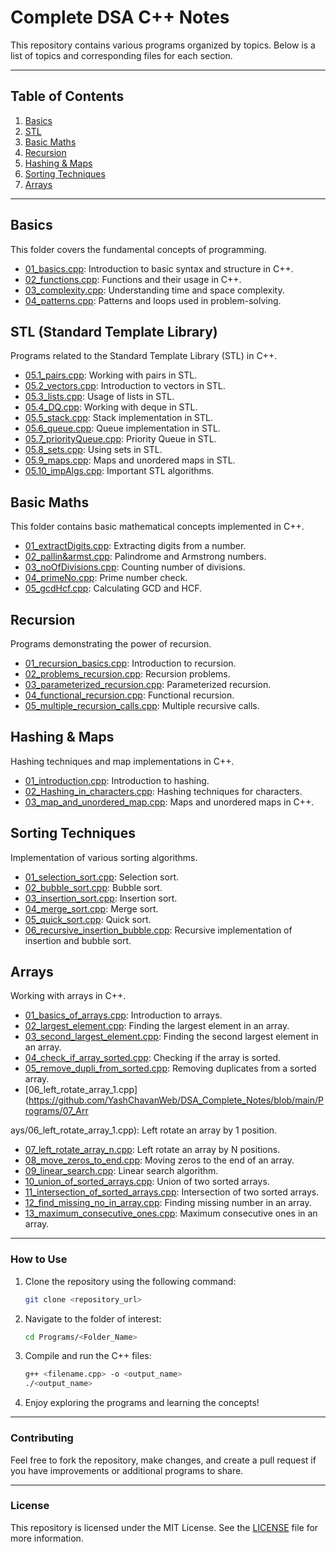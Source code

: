 # Complete DSA C++ Notes

This repository contains various programs organized by topics. Below is a list of topics and corresponding files for each section.

---

## Table of Contents

1. [Basics](#basics)
2. [STL](#stl)
3. [Basic Maths](#basic-maths)
4. [Recursion](#recursion)
5. [Hashing & Maps](#hashing--maps)
6. [Sorting Techniques](#sorting-techniques)
7. [Arrays](#arrays)

---

## Basics

This folder covers the fundamental concepts of programming.

- [01_basics.cpp](https://github.com/YashChavanWeb/DSA_Complete_Notes/blob/main/Programs/01_Basics/01_basics.cpp): Introduction to basic syntax and structure in C++.
- [02_functions.cpp](https://github.com/YashChavanWeb/DSA_Complete_Notes/blob/main/Programs/01_Basics/02_functions.cpp): Functions and their usage in C++.
- [03_complexity.cpp](https://github.com/YashChavanWeb/DSA_Complete_Notes/blob/main/Programs/01_Basics/03_complexity.cpp): Understanding time and space complexity.
- [04_patterns.cpp](https://github.com/YashChavanWeb/DSA_Complete_Notes/blob/main/Programs/01_Basics/04_patterns.cpp): Patterns and loops used in problem-solving.

## STL (Standard Template Library)

Programs related to the Standard Template Library (STL) in C++.

- [05.1_pairs.cpp](https://github.com/YashChavanWeb/DSA_Complete_Notes/blob/main/Programs/02_STL/05.1_pairs.cpp): Working with pairs in STL.
- [05.2_vectors.cpp](https://github.com/YashChavanWeb/DSA_Complete_Notes/blob/main/Programs/02_STL/05.2_vectors.cpp): Introduction to vectors in STL.
- [05.3_lists.cpp](https://github.com/YashChavanWeb/DSA_Complete_Notes/blob/main/Programs/02_STL/05.3_lists.cpp): Usage of lists in STL.
- [05.4_DQ.cpp](https://github.com/YashChavanWeb/DSA_Complete_Notes/blob/main/Programs/02_STL/05.4_DQ.cpp): Working with deque in STL.
- [05.5_stack.cpp](https://github.com/YashChavanWeb/DSA_Complete_Notes/blob/main/Programs/02_STL/05.5_stack.cpp): Stack implementation in STL.
- [05.6_queue.cpp](https://github.com/YashChavanWeb/DSA_Complete_Notes/blob/main/Programs/02_STL/05.6_queue.cpp): Queue implementation in STL.
- [05.7_priorityQueue.cpp](https://github.com/YashChavanWeb/DSA_Complete_Notes/blob/main/Programs/02_STL/05.7_priorityQueue.cpp): Priority Queue in STL.
- [05.8_sets.cpp](https://github.com/YashChavanWeb/DSA_Complete_Notes/blob/main/Programs/02_STL/05.8_sets.cpp): Using sets in STL.
- [05.9_maps.cpp](https://github.com/YashChavanWeb/DSA_Complete_Notes/blob/main/Programs/02_STL/05.9_maps.cpp): Maps and unordered maps in STL.
- [05.10_impAlgs.cpp](https://github.com/YashChavanWeb/DSA_Complete_Notes/blob/main/Programs/02_STL/05.10_impAlgs.cpp): Important STL algorithms.

## Basic Maths

This folder contains basic mathematical concepts implemented in C++.

- [01_extractDigits.cpp](https://github.com/YashChavanWeb/DSA_Complete_Notes/blob/main/Programs/03_BasicMaths/01_extractDigits.cpp): Extracting digits from a number.
- [02_pallin&armst.cpp](https://github.com/YashChavanWeb/DSA_Complete_Notes/blob/main/Programs/03_BasicMaths/02_pallin%26armst.cpp): Palindrome and Armstrong numbers.
- [03_noOfDivisions.cpp](https://github.com/YashChavanWeb/DSA_Complete_Notes/blob/main/Programs/03_BasicMaths/03_noOfDivisions.cpp): Counting number of divisions.
- [04_primeNo.cpp](https://github.com/YashChavanWeb/DSA_Complete_Notes/blob/main/Programs/03_BasicMaths/04_primeNo.cpp): Prime number check.
- [05_gcdHcf.cpp](https://github.com/YashChavanWeb/DSA_Complete_Notes/blob/main/Programs/03_BasicMaths/05_gcdHcf.cpp): Calculating GCD and HCF.

## Recursion

Programs demonstrating the power of recursion.

- [01_recursion_basics.cpp](https://github.com/YashChavanWeb/DSA_Complete_Notes/blob/main/Programs/04_Recursion/01_recursion_basics.cpp): Introduction to recursion.
- [02_problems_recursion.cpp](https://github.com/YashChavanWeb/DSA_Complete_Notes/blob/main/Programs/04_Recursion/02_problems_recursion.cpp): Recursion problems.
- [03_parameterized_recursion.cpp](https://github.com/YashChavanWeb/DSA_Complete_Notes/blob/main/Programs/04_Recursion/03_parameterized_recursion.cpp): Parameterized recursion.
- [04_functional_recursion.cpp](https://github.com/YashChavanWeb/DSA_Complete_Notes/blob/main/Programs/04_Recursion/04_functional_recursion.cpp): Functional recursion.
- [05_multiple_recursion_calls.cpp](https://github.com/YashChavanWeb/DSA_Complete_Notes/blob/main/Programs/04_Recursion/05_multiple_recursion_calls.cpp): Multiple recursive calls.

## Hashing & Maps

Hashing techniques and map implementations in C++.

- [01_introduction.cpp](https://github.com/YashChavanWeb/DSA_Complete_Notes/blob/main/Programs/05_Hashing_Maps/01_introduction.cpp): Introduction to hashing.
- [02_Hashing_in_characters.cpp](https://github.com/YashChavanWeb/DSA_Complete_Notes/blob/main/Programs/05_Hashing_Maps/02_Hashing_in_characters.cpp): Hashing techniques for characters.
- [03_map_and_unordered_map.cpp](https://github.com/YashChavanWeb/DSA_Complete_Notes/blob/main/Programs/05_Hashing_Maps/03_map_and_unordered_map.cpp): Maps and unordered maps in C++.

## Sorting Techniques

Implementation of various sorting algorithms.

- [01_selection_sort.cpp](https://github.com/YashChavanWeb/DSA_Complete_Notes/blob/main/Programs/06_Sorting_Techniques/01_selection_sort.cpp): Selection sort.
- [02_bubble_sort.cpp](https://github.com/YashChavanWeb/DSA_Complete_Notes/blob/main/Programs/06_Sorting_Techniques/02_bubble_sort.cpp): Bubble sort.
- [03_insertion_sort.cpp](https://github.com/YashChavanWeb/DSA_Complete_Notes/blob/main/Programs/06_Sorting_Techniques/03_insertion_sort.cpp): Insertion sort.
- [04_merge_sort.cpp](https://github.com/YashChavanWeb/DSA_Complete_Notes/blob/main/Programs/06_Sorting_Techniques/04_merge_sort.cpp): Merge sort.
- [05_quick_sort.cpp](https://github.com/YashChavanWeb/DSA_Complete_Notes/blob/main/Programs/06_Sorting_Techniques/05_quick_sort.cpp): Quick sort.
- [06_recursive_insertion_bubble.cpp](https://github.com/YashChavanWeb/DSA_Complete_Notes/blob/main/Programs/06_Sorting_Techniques/06_recursive_insertion_bubble.cpp): Recursive implementation of insertion and bubble sort.

## Arrays

Working with arrays in C++.

- [01_basics_of_arrays.cpp](https://github.com/YashChavanWeb/DSA_Complete_Notes/blob/main/Programs/07_Arrays/01_basics_of_arrays.cpp): Introduction to arrays.
- [02_largest_element.cpp](https://github.com/YashChavanWeb/DSA_Complete_Notes/blob/main/Programs/07_Arrays/02_largest_element.cpp): Finding the largest element in an array.
- [03_second_largest_element.cpp](https://github.com/YashChavanWeb/DSA_Complete_Notes/blob/main/Programs/07_Arrays/03_second_largest_element.cpp): Finding the second largest element in an array.
- [04_check_if_array_sorted.cpp](https://github.com/YashChavanWeb/DSA_Complete_Notes/blob/main/Programs/07_Arrays/04_check_if_array_sorted.cpp): Checking if the array is sorted.
- [05_remove_dupli_from_sorted.cpp](https://github.com/YashChavanWeb/DSA_Complete_Notes/blob/main/Programs/07_Arrays/05_remove_dupli_from_sorted.cpp): Removing duplicates from a sorted array.
- [06_left_rotate_array_1.cpp](https://github.com/YashChavanWeb/DSA_Complete_Notes/blob/main/Programs/07_Arr

ays/06_left_rotate_array_1.cpp): Left rotate an array by 1 position.

- [07_left_rotate_array_n.cpp](https://github.com/YashChavanWeb/DSA_Complete_Notes/blob/main/Programs/07_Arrays/07_left_rotate_array_n.cpp): Left rotate an array by N positions.
- [08_move_zeros_to_end.cpp](https://github.com/YashChavanWeb/DSA_Complete_Notes/blob/main/Programs/07_Arrays/08_move_zeros_to_end.cpp): Moving zeros to the end of an array.
- [09_linear_search.cpp](https://github.com/YashChavanWeb/DSA_Complete_Notes/blob/main/Programs/07_Arrays/09_linear_search.cpp): Linear search algorithm.
- [10_union_of_sorted_arrays.cpp](https://github.com/YashChavanWeb/DSA_Complete_Notes/blob/main/Programs/07_Arrays/10_union_of_sorted_arrays.cpp): Union of two sorted arrays.
- [11_intersection_of_sorted_arrays.cpp](https://github.com/YashChavanWeb/DSA_Complete_Notes/blob/main/Programs/07_Arrays/11_intersection_of_sorted_arrays.cpp): Intersection of two sorted arrays.
- [12_find_missing_no_in_array.cpp](https://github.com/YashChavanWeb/DSA_Complete_Notes/blob/main/Programs/07_Arrays/12_find_missing_no_in_array.cpp): Finding missing number in an array.
- [13_maximum_consecutive_ones.cpp](https://github.com/YashChavanWeb/DSA_Complete_Notes/blob/main/Programs/07_Arrays/13_maximum_consecutive_ones.cpp): Maximum consecutive ones in an array.

---

### How to Use

1. Clone the repository using the following command:

   ```bash
   git clone <repository_url>
   ```

2. Navigate to the folder of interest:

   ```bash
   cd Programs/<Folder_Name>
   ```

3. Compile and run the C++ files:

   ```bash
   g++ <filename.cpp> -o <output_name>
   ./<output_name>
   ```

4. Enjoy exploring the programs and learning the concepts!

---

### Contributing

Feel free to fork the repository, make changes, and create a pull request if you have improvements or additional programs to share.

---

### License

This repository is licensed under the MIT License. See the [LICENSE](LICENSE) file for more information.
